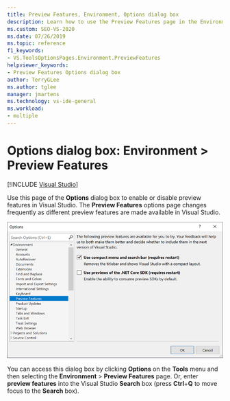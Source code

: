 ```yaml
---
title: Preview Features, Environment, Options dialog box
description: Learn how to use the Preview Features page in the Environment section to enable or disable preview features in Visual Studio.
ms.custom: SEO-VS-2020
ms.date: 07/26/2019
ms.topic: reference
f1_keywords:
- VS.ToolsOptionsPages.Environment.PreviewFeatures
helpviewer_keywords:
- Preview Features Options dialog box
author: TerryGLee
ms.author: tglee
manager: jmartens
ms.technology: vs-ide-general
ms.workload:
- multiple
---
```

# Options dialog box: Environment \> Preview Features

 [!INCLUDE [Visual Studio](~/includes/applies-to-version/vs-not-mac.md)]

Use this page of the **Options** dialog box to enable or disable preview features in Visual Studio. The **Preview Features** options page changes frequently as different preview features are made available in Visual Studio.

![Preview Features options page in Visual Studio 2019](media/environment-preview-features-page.png)

You can access this dialog box by clicking **Options** on the **Tools** menu and then selecting the **Environment** > **Preview Features** page. Or, enter **preview features** into the Visual Studio **Search** box (press **Ctrl**+**Q** to move focus to the **Search** box).
